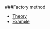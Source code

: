 ###Factory method
* [Theory](https://refactoring.guru/ru/design-patterns/builder)
* [Example](https://refactoring.guru/ru/design-patterns/builder/java/example)